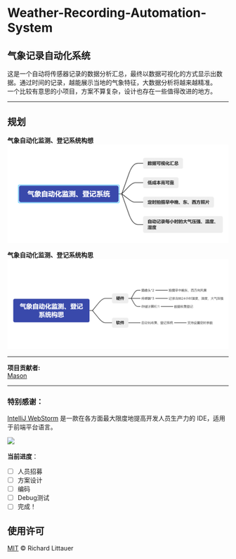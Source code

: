# Weather-Recording-Automation-System
## 气象记录自动化系统
这是一个自动将传感器记录的数据分析汇总，最终以数据可视化的方式显示出数据。通过时间的记录，越能展示当地的气象特征，大数据分析将越来越精准。  
一个比较有意思的小项目，方案不算复杂，设计也存在一些值得改进的地方。

*** 
## 规划
**气象自动化监测、登记系统构想**
![](IMG/气象自动化监测、登记系统构想.png)  

**气象自动化监测、登记系统构思**
![](IMG/气象自动化监测、登记系统构思.png)

*** 
**项目贡献者:**  
[Mason](https://github.com/mason369)

*** 
### 特别感谢：  
[IntelliJ WebStorm](https://zh.wikipedia.org/zh-hans/IntelliJ_IDEA) 是一款在各方面最大限度地提高开发人员生产力的 IDE，适用于前端平台语言。

<img src="https://resources.jetbrains.com/storage/products/company/brand/logos/WebStorm_icon.png?_gl=1*10616q8*_ga*MTEwMzE4MDQwOS4xNjU0NzQ0NjIw*_ga_9J976DJZ68*MTY1NTA5NzcyOC4yLjEuMTY1NTA5ODE3Ni42MA..&_ga=2.237879491.294686240.1655097729-1103180409.1654744620" width="200"/>

**当前进度**：
- [ ] 人员招募
- [ ] 方案设计
- [ ] 编码
- [ ] Debug测试
- [ ] 完成！ 
 
## 使用许可

[MIT](LICENSE) © Richard Littauer
